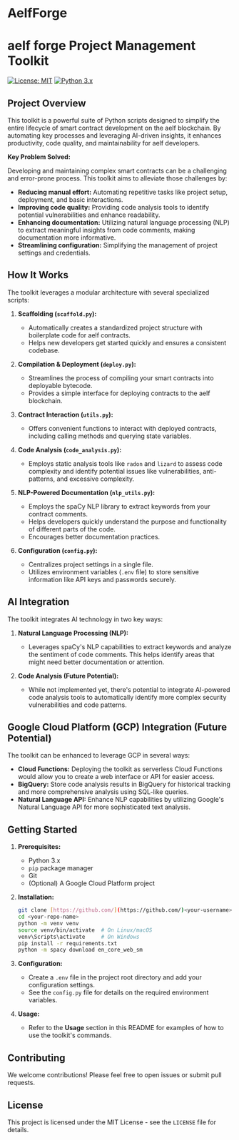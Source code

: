 # AelfForge
# aelf forge Project Management Toolkit

[![License: MIT](https://img.shields.io/badge/License-MIT-yellow.svg)](https://opensource.org/licenses/MIT)
[![Python 3.x](https://img.shields.io/badge/python-3.x-blue.svg)](https://www.python.org/downloads/)

## Project Overview

This toolkit is a powerful suite of Python scripts designed to simplify the entire lifecycle of smart contract development on the aelf blockchain. By automating key processes and leveraging AI-driven insights, it enhances productivity, code quality, and maintainability for aelf developers.

**Key Problem Solved:**

Developing and maintaining complex smart contracts can be a challenging and error-prone process. This toolkit aims to alleviate those challenges by:

- **Reducing manual effort:** Automating repetitive tasks like project setup, deployment, and basic interactions.
- **Improving code quality:** Providing code analysis tools to identify potential vulnerabilities and enhance readability.
- **Enhancing documentation:** Utilizing natural language processing (NLP) to extract meaningful insights from code comments, making documentation more informative.
- **Streamlining configuration:** Simplifying the management of project settings and credentials.

## How It Works

The toolkit leverages a modular architecture with several specialized scripts:

1. **Scaffolding (`scaffold.py`):**
   - Automatically creates a standardized project structure with boilerplate code for aelf contracts.
   - Helps new developers get started quickly and ensures a consistent codebase.

2. **Compilation & Deployment (`deploy.py`):**
   - Streamlines the process of compiling your smart contracts into deployable bytecode.
   - Provides a simple interface for deploying contracts to the aelf blockchain.

3. **Contract Interaction (`utils.py`):**
   - Offers convenient functions to interact with deployed contracts, including calling methods and querying state variables.

4. **Code Analysis (`code_analysis.py`):**
   - Employs static analysis tools like `radon` and `lizard` to assess code complexity and identify potential issues like vulnerabilities, anti-patterns, and excessive complexity.

5. **NLP-Powered Documentation (`nlp_utils.py`):**
   - Employs the spaCy NLP library to extract keywords from your contract comments.
   - Helps developers quickly understand the purpose and functionality of different parts of the code.
   - Encourages better documentation practices.

6. **Configuration (`config.py`):**
   - Centralizes project settings in a single file.
   - Utilizes environment variables (`.env` file) to store sensitive information like API keys and passwords securely.

## AI Integration

The toolkit integrates AI technology in two key ways:

1. **Natural Language Processing (NLP):**
   - Leverages spaCy's NLP capabilities to extract keywords and analyze the sentiment of code comments. This helps identify areas that might need better documentation or attention.

2. **Code Analysis (Future Potential):**
   - While not implemented yet, there's potential to integrate AI-powered code analysis tools to automatically identify more complex security vulnerabilities and code patterns.

## Google Cloud Platform (GCP) Integration (Future Potential)

The toolkit can be enhanced to leverage GCP in several ways:

- **Cloud Functions:** Deploying the toolkit as serverless Cloud Functions would allow you to create a web interface or API for easier access.
- **BigQuery:** Store code analysis results in BigQuery for historical tracking and more comprehensive analysis using SQL-like queries.
- **Natural Language API:** Enhance NLP capabilities by utilizing Google's Natural Language API for more sophisticated text analysis.

## Getting Started

1.  **Prerequisites:**
    - Python 3.x
    - `pip` package manager
    - Git
    - (Optional) A Google Cloud Platform project

2.  **Installation:**

    ```bash
    git clone [https://github.com/](https://github.com/)<your-username>/<your-repo-name>.git
    cd <your-repo-name> 
    python -m venv venv
    source venv/bin/activate  # On Linux/macOS
    venv\Scripts\activate     # On Windows
    pip install -r requirements.txt
    python -m spacy download en_core_web_sm
    ```

3.  **Configuration:**
    - Create a `.env` file in the project root directory and add your configuration settings.
    - See the `config.py` file for details on the required environment variables.

4.  **Usage:**
    - Refer to the **Usage** section in this README for examples of how to use the toolkit's commands.


## Contributing

We welcome contributions! Please feel free to open issues or submit pull requests.

## License

This project is licensed under the MIT License - see the `LICENSE` file for details.
